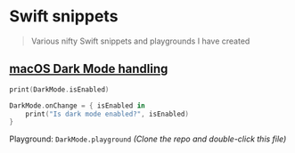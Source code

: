 # Swift snippets

> Various nifty Swift snippets and playgrounds I have created


## [macOS Dark Mode handling](DarkMode.playground/Contents.swift)

```swift
print(DarkMode.isEnabled)

DarkMode.onChange = { isEnabled in
	print("Is dark mode enabled?", isEnabled)
}
```

Playground: `DarkMode.playground` *(Clone the repo and double-click this file)*
